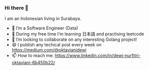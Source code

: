 ### Hi there 👋

<!--
**oktavianidewi/oktavianidewi** is a ✨ _special_ ✨ repository because its `README.md` (this file) appears on your GitHub profile.

Here are some ideas to get you started:

- 🔭 I’m currently working on ...
- 🌱 I’m currently learning ...
- 👯 I’m looking to collaborate on ...
- 🤔 I’m looking for help with ...
- 💬 Ask me about ...
- 📫 How to reach me: ...
- 😄 Pronouns: ...
- ⚡ Fun fact: ...
-->

I am an Indonesian living in Surabaya. 

- 🔭 I’m a Software Engineer (Data)
- 🌱 During my free time I’m learning 日本語 and practising leetcode
- 👯 I’m looking to collaborate on any interesting Golang project!
- 😄 I publish any techical post every week on https://medium.com/@oktavianidewi 
- 📫 How to reach me: https://www.linkedin.com/in/dewi-nurfitri-oktaviani-6b450b22/
